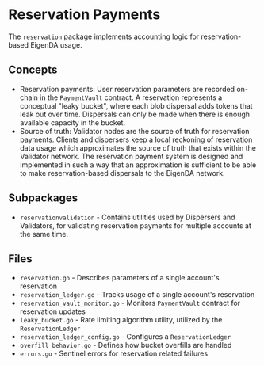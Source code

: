 # Reservation Payments

The `reservation` package implements accounting logic for reservation-based EigenDA usage.

## Concepts

- Reservation payments: User reservation parameters are recorded on-chain in the `PaymentVault` contract. A
reservation represents a conceptual "leaky bucket", where each blob dispersal adds tokens that leak out over time.
Dispersals can only be made when there is enough available capacity in the bucket.
- Source of truth: Validator nodes are the source of truth for reservation payments. Clients and dispersers keep
a local reckoning of reservation data usage which approximates the source of truth that exists within the Validator
network. The reservation payment system is designed and implemented in such a way that an approximation is sufficient
to be able to make reservation-based dispersals to the EigenDA network.

## Subpackages

- `reservationvalidation` - Contains utilities used by Dispersers and Validators, for validating reservation payments
for multiple accounts at the same time.

## Files

- `reservation.go` - Describes parameters of a single account's reservation
- `reservation_ledger.go` - Tracks usage of a single account's reservation
- `reservation_vault_monitor.go` - Monitors `PaymentVault` contract for reservation updates
- `leaky_bucket.go` - Rate limiting algorithm utility, utilized by the `ReservationLedger`
- `reservation_ledger_config.go` - Configures a `ReservationLedger`
- `overfill_behavior.go` - Defines how bucket overfills are handled
- `errors.go` - Sentinel errors for reservation related failures
